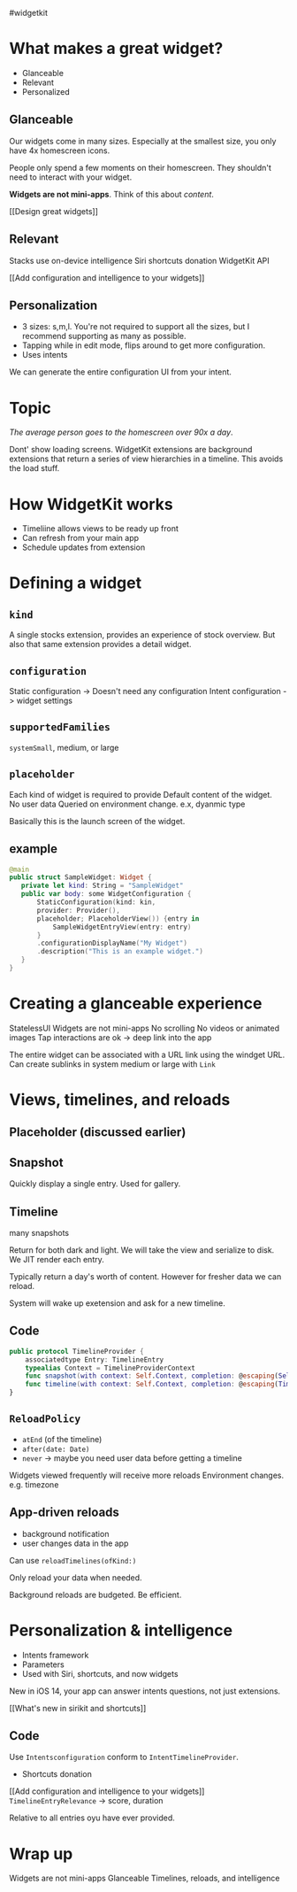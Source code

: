 #widgetkit
# What makes a great widget?
* Glanceable
* Relevant
* Personalized

## Glanceable
Our widgets come in many sizes.  Especially at the smallest size, you only have 4x homescreen icons.

People only spend a few moments on their homescreen.  They shouldn't need to interact with your widget.

**Widgets are not mini-apps**.  Think of this about *content*.

[[Design great widgets]]

## Relevant
Stacks use on-device intelligence
Siri shortcuts donation
WidgetKit API

[[Add configuration and intelligence to your widgets]]

## Personalization
* 3 sizes: s,m,l.  You're not required to support all the sizes, but I recommend supporting as many as possible.
* Tapping while in edit mode, flips around to get more configuration.
* Uses intents

We can generate the entire configuration UI from your intent.

# Topic
*The average person goes to the homescreen over 90x a day*.

Dont' show loading screens.  WidgetKit extensions are background extensions that return a series of view hierarchies in a timeline.  This avoids the load stuff.

# How WidgetKit works
* Timeliine allows views to be ready up front
* Can refresh from your main app
* Schedule updates from extension

# Defining a widget
## `kind`
A single stocks extension, provides an experience of stock overview.
But also that same extension provides a detail widget.


## `configuration`
Static configuration -> Doesn't need any configuration
Intent configuration -> widget settings

## `supportedFamilies`
`systemSmall`, medium, or large
 ## `placeholder`
 Each kind of widget is required to provide
 Default content of the widget.  
 No user data
 Queried on environment change.  e.x, dyanmic type
 
 
 Basically this is the launch screen of the widget.
 
  ## example

 
 ```swift
 @main
 public struct SampleWidget: Widget {
 	private let kind: String = "SampleWidget"
	public var body: some WidgetConfiguration {
		StaticConfiguration(kind: kin,
		provider: Provider(),
		placeholder; PlaceholderView()) {entry in
			SampleWidgetEntryView(entry: entry)
		}
		.configurationDisplayName("My Widget")
		.description("This is an example widget.")
	}
 }
 ```
 
# Creating a glanceable experience
StatelessUI
Widgets are not mini-apps
No scrolling
No videos or animated images
Tap interactions are ok -> deep link into the app

The entire widget can be associated with a URL link using the windget URL.
Can create sublinks in system medium or large with `Link`

# Views, timelines, and reloads

## Placeholder (discussed earlier)
## Snapshot
Quickly display a single entry.  Used for gallery.

## Timeline
many snapshots

Return for both dark and light.  We will take the view and serialize to disk.  We JIT render each entry.  

Typically return a day's worth of content.  However for fresher data we can reload.

System will wake up exetension and ask for a new timeline.

## Code

```swift
public protocol TimelineProvider {
	associatedtype Entry: TimelineEntry
	typealias Context = TimelineProviderContext
	func snapshot(with context: Self.Context, completion: @escaping(Self.Entry) -> ())
	func timeline(with context: Self.Context, completion: @escaping(Timeline<Self.Entry>) -> ())
}
```

## `ReloadPolicy`
* `atEnd` (of the timeline)
* `after(date: Date)`
* `never` -> maybe you need user data before getting a timeline

Widgets viewed frequently will receive more reloads
Environment changes.  e.g. timezone

## App-driven reloads
* background notification
* user changes data in the app

Can use `reloadTimelines(ofKind:)`

Only reload your data when needed.

Background reloads are budgeted.  Be efficient.

# Personalization & intelligence

* Intents framework
* Parameters
* Used with Siri, shortcuts, and now widgets

New in iOS 14, your app can answer intents questions, not just extensions.

[[What's new in sirikit and shortcuts]]

## Code
Use `Intentsconfiguration`
conform to `IntentTimelineProvider`.

* Shortcuts donation

[[Add configuration and intelligence to your widgets]]
`TimelineEntryRelevance` -> score, duration

Relative to all entries oyu have ever provided.

# Wrap up
Widgets are not mini-apps
Glanceable
Timelines, reloads, and intelligence

